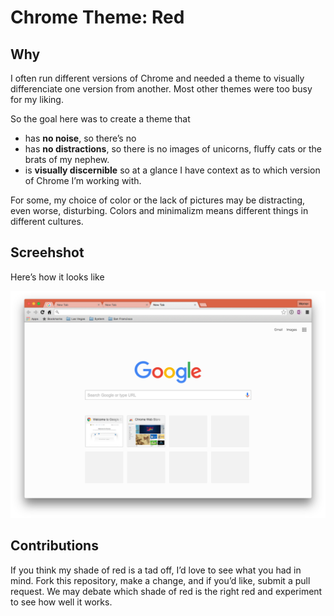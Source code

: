 # Chrome Theme: Red

## Why

I often run different versions of Chrome and needed a theme to visually differenciate one version from another.  Most other themes were too busy for my liking. 

So the goal here was to create a theme that

* has **no noise**, so there’s no
* has **no distractions**, so there is no images of unicorns, fluffy cats or the brats of my nephew. 
* is **visually discernible** so at a glance I have context as to which version of Chrome I’m working with.

For some, my choice of color or the lack of pictures may be distracting, even worse, disturbing. Colors and minimalizm means different things in different cultures. 

## Screehshot

Here’s how it looks like

![Screen Shot of Theme](docs/media/ScreenShot.png?raw=true)

## Contributions

If you think my shade of red is a tad off, I’d love to see what you had in mind. Fork this repository, make a change, and if you’d like, submit a pull request.  We may debate which shade of red is the right red and experiment to see how well it works. 

 

